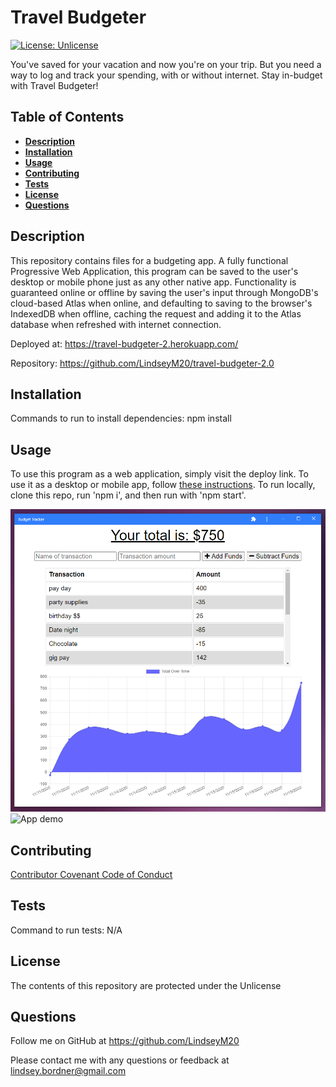 # Travel Budgeter
  
  [![License: Unlicense](https://img.shields.io/badge/license-Unlicense-blue.svg)](http://unlicense.org/)

  You've saved for your vacation and now you're on your trip. But you need a way to log and track your spending, with or without internet. Stay in-budget with Travel Budgeter!

  ## Table of Contents
  * [**Description**](#description)
  * [**Installation**](#installation)
  * [**Usage**](#usage)
  * [**Contributing**](#contributing)
  * [**Tests**](#tests)
  * [**License**](#license)
  * [**Questions**](#questions)

  ## Description
  This repository contains files for a budgeting app. A fully functional Progressive Web Application, this program can be saved to the user's desktop or mobile phone just as any other native app. Functionality is guaranteed online or offline by saving the user's input through MongoDB's cloud-based Atlas when online, and defaulting to saving to the browser's IndexedDB when offline, caching the request and adding it to the Atlas database when refreshed with internet connection. 

  Deployed at: https://travel-budgeter-2.herokuapp.com/

  Repository: https://github.com/LindseyM20/travel-budgeter-2.0

  ## Installation
  Commands to run to install dependencies: npm install

  ## Usage
  To use this program as a web application, simply visit the deploy link. To use it as a desktop or mobile app, follow [these instructions](https://medium.com/progressivewebapps/how-to-install-a-pwa-to-your-device-68a8d37fadc1). To run locally, clone this repo, run 'npm i', and then run with 'npm start'.

  ![App as a desktop PWA](./public/screenshots/pwa.png)
  ![App demo](./public/screenshots/Travel-Budgeter.gif)

  ## Contributing
  [Contributor Covenant Code of Conduct](https://www.contributor-covenant.org/version/2/0/code_of_conduct/code_of_conduct.md)

  ## Tests
  Command to run tests: N/A

  ## License
  The contents of this repository are protected under the Unlicense

  ## Questions
  Follow me on GitHub at https://github.com/LindseyM20

  Please contact me with any questions or feedback at lindsey.bordner@gmail.com 

